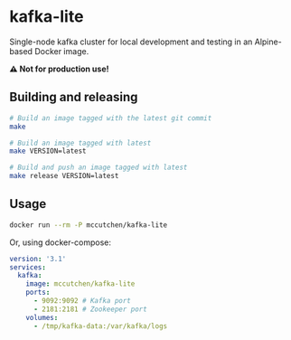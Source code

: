 # kafka-lite

Single-node kafka cluster for local development and testing in an Alpine-based
Docker image.

**⚠️ Not for production use!**

## Building and releasing

```sh
# Build an image tagged with the latest git commit
make

# Build an image tagged with latest
make VERSION=latest

# Build and push an image tagged with latest
make release VERSION=latest
```

## Usage

```sh
docker run --rm -P mccutchen/kafka-lite
```

Or, using docker-compose:

```yaml
version: '3.1'
services:
  kafka:
    image: mccutchen/kafka-lite
    ports:
      - 9092:9092 # Kafka port
      - 2181:2181 # Zookeeper port
    volumes:
      - /tmp/kafka-data:/var/kafka/logs
```
